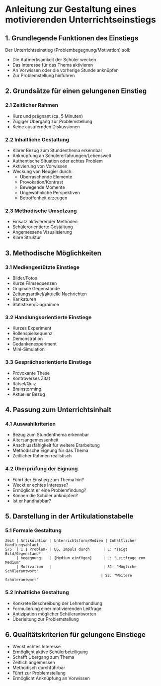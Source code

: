 # Anleitung zur Gestaltung eines motivierenden Unterrichtseinstiegs

## 1. Grundlegende Funktionen des Einstiegs

Der Unterrichtseinstieg (Problembegegnung/Motivation) soll:
- Die Aufmerksamkeit der Schüler wecken
- Das Interesse für das Thema aktivieren
- An Vorwissen oder die vorherige Stunde anknüpfen
- Zur Problemstellung hinführen

## 2. Grundsätze für einen gelungenen Einstieg

### 2.1 Zeitlicher Rahmen
- Kurz und prägnant (ca. 5 Minuten)
- Zügiger Übergang zur Problemstellung
- Keine ausufernden Diskussionen

### 2.2 Inhaltliche Gestaltung
- Klarer Bezug zum Stundenthema erkennbar
- Anknüpfung an Schülererfahrungen/Lebenswelt  
- Authentische Situation oder echtes Problem
- Aktivierung von Vorwissen
- Weckung von Neugier durch:
  - Überraschende Elemente
  - Provokation/Kontrast
  - Bewegende Momente
  - Ungewöhnliche Perspektiven
  - Betroffenheit erzeugen

### 2.3 Methodische Umsetzung
- Einsatz aktivierender Methoden
- Schülerorientierte Gestaltung
- Angemessene Visualisierung
- Klare Struktur

## 3. Methodische Möglichkeiten

### 3.1 Mediengestützte Einstiege
- Bilder/Fotos
- Kurze Filmsequenzen 
- Originale Gegenstände
- Zeitungsartikel/aktuelle Nachrichten
- Karikaturen
- Statistiken/Diagramme

### 3.2 Handlungsorientierte Einstiege
- Kurzes Experiment
- Rollenspielsequenz
- Demonstration
- Gedankenexperiment
- Mini-Simulation

### 3.3 Gesprächsorientierte Einstiege
- Provokante These
- Kontroverses Zitat
- Rätsel/Quiz
- Brainstorming
- Aktueller Bezug

## 4. Passung zum Unterrichtsinhalt

### 4.1 Auswahlkriterien
- Bezug zum Stundenthema erkennbar
- Altersangemessenheit
- Anschlussfähigkeit für weitere Erarbeitung
- Methodische Eignung für das Thema
- Zeitlicher Rahmen realistisch

### 4.2 Überprüfung der Eignung
- Führt der Einstieg zum Thema hin?
- Weckt er echtes Interesse?
- Ermöglicht er eine Problemfindung?
- Können die Schüler anknüpfen?
- Ist er handhabbar?

## 5. Darstellung in der Artikulationstabelle

### 5.1 Formale Gestaltung
```
Zeit | Artikulation | Unterrichtsform/Medien | Inhaltlicher Handlungsablauf
5/5  | 1.1 Problem- | UG, Impuls durch      | L: *zeigt Bild/Gegenstand*
     | begegnung:   | [Medium einfügen]     | L: "Leitfrage zum Medium"
     | Motivation   |                       | S1: "Mögliche Schülerantwort"
                                           | S2: "Weitere Schülerantwort"
```

### 5.2 Inhaltliche Gestaltung
- Konkrete Beschreibung der Lehrerhandlung
- Formulierung einer motivierenden Leitfrage
- Antizipation möglicher Schülerantworten
- Überleitung zur Problemstellung

## 6. Qualitätskriterien für gelungene Einstiege

- Weckt echtes Interesse
- Ermöglicht aktive Schülerbeteiligung
- Schafft Übergang zum Thema
- Zeitlich angemessen
- Methodisch durchführbar
- Führt zur Problemstellung
- Ermöglicht Anknüpfung an Vorwissen